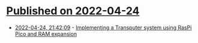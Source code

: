 # [Published on 2022-04-24](index.md)

* [2022-04-24, 21:42:09](https://news.ycombinator.com/item?id=31148607) - [Implementing a Transputer system using RasPi Pico and RAM expansion](http://trochilidae.blogspot.com/2021/07/stack-based-with-os-in-hardware.html)
